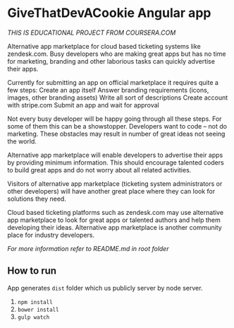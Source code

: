 # GiveThatDevACookie Angular app

*THIS IS EDUCATIONAL PROJECT FROM COURSERA.COM*

Alternative app marketplace for cloud based ticketing systems like zendesk.com. Busy developers who are making great apps but has no time for marketing, branding and other laborious tasks can quickly advertise their apps.

Currently for submitting an app on official marketplace it requires quite a few steps:
 	Create an app itself
 	Answer branding requirements (icons, images, other branding assets)
 	Write all sort of descriptions
 	Create account with stripe.com
 	Submit an app and wait for approval

Not every busy developer will be happy going through all these steps. For some of them this can be a showstopper. Developers want to code – not do marketing. These obstacles may result in number of great ideas not seeing the world.

Alternative app marketplace will enable developers to advertise their apps by providing minimum information. This should encourage talented coders to build great apps and do not worry about all related activities.

Visitors of alternative app marketplace (ticketing system administrators or other developers) will have another great place where they can look for solutions they need.

Cloud based ticketing platforms such as zendesk.com may use alternative app marketplace to look for great apps or talented authors and help them developing their ideas. Alternative app marketplace is another community place for industry developers.

_For more information refer to README.md in root folder_

## How to run

App generates `dist` folder which us publicly server by node server.

1. `npm install`
2. `bower install`
3. `gulp watch`

